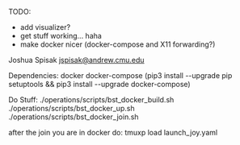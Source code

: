 TODO:
- add visualizer?
- get stuff working... haha
- make docker nicer (docker-compose and X11 forwarding?)

Joshua Spisak <jspisak@andrew.cmu.edu>

Dependencies:
docker
docker-compose (pip3 install --upgrade pip setuptools && pip3 install --upgrade docker-compose)


Do Stuff:
./operations/scripts/bst_docker_build.sh
./operations/scripts/bst_docker_up.sh
./operations/scripts/bst_docker_join.sh

after the join you are in docker do:
tmuxp load launch_joy.yaml